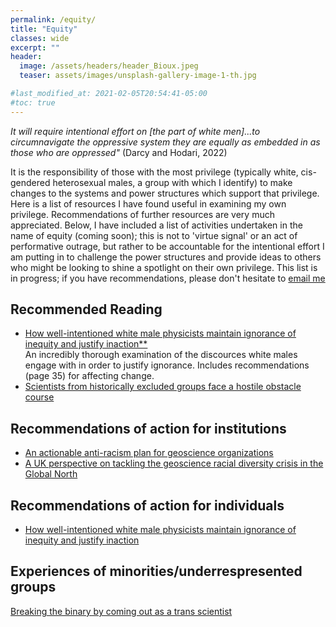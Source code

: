 ```yaml
---
permalink: /equity/
title: "Equity"
classes: wide
excerpt: ""
header:
  image: /assets/headers/header_Bioux.jpeg
  teaser: assets/images/unsplash-gallery-image-1-th.jpg

#last_modified_at: 2021-02-05T20:54:41-05:00
#toc: true
---
```

_It will require intentional effort on [the part of white men]...to circumnavigate the oppressive system they are equally as embedded in as those who are oppressed"_ (Darcy and Hodari, 2022)

It is the responsibility of those with the most privilege (typically white, cis-gendered heterosexual males, a group with which I identify) to make changes to the systems and power structures which support that privilege. Here is a list of resources I have found useful in examining my own privilege. Recommendations of further resources are very much appreciated. Below, I have included a list of activities undertaken in the name of equity (coming soon); this is not to 'virtue signal' or an act of performative outrage, but rather to be accountable for the intentional effort I am putting in to challenge the power structures and provide ideas to others who might be looking to shine a spotlight on their own privilege. This list is in progress; if you have recommendations, please don't hesitate to [email me](mailto:alextbradley@gmail.com)


## Recommended Reading
* [How well-intentioned white male physicists maintain ignorance of inequity and justify inaction**](https://arxiv.org/abs/2210.03522)  
An incredibly thorough examination of the discources white males engage with in order to justify ignorance. Includes recommendations (page 35) for affecting change.  
* [Scientists from historically excluded groups face a hostile obstacle course](https://www.nature.com/articles/s41561-021-00868-0.pdf)   



## Recommendations of action for institutions
* [An actionable anti-racism plan for geoscience organizations](https://www.nature.com/articles/s41467-021-23936-w)  
* [A UK perspective on tackling the geoscience racial diversity crisis in the Global North](https://www.nature.com/articles/s41561-021-00737-w)  



## Recommendations of action for individuals
* [How well-intentioned white male physicists maintain ignorance of inequity and justify inaction](https://arxiv.org/abs/2210.03522)  


## Experiences of minorities/underrespresented groups
[Breaking the binary by coming out as a trans scientist](https://www.nature.com/articles/d41586-021-00521-1)  
